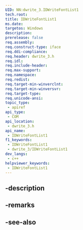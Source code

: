 ```yaml
---
UID: NN:dwrite_3.IDWriteFontList1
tech.root: 
title: IDWriteFontList1
ms.date: 
targetos: Windows
description: 
prerelease: false
req.assembly: 
req.construct-type: iface
req.ddi-compliance: 
req.header: dwrite_3.h
req.idl: 
req.include-header: 
req.max-support: 
req.namespace: 
req.redist: 
req.target-min-winverclnt: 
req.target-min-winversvr: 
req.target-type: 
req.unicode-ansi: 
topic_type:
 - apiref
api_type:
 - COM
api_location:
 - dwrite_3.h
api_name:
 - IDWriteFontList1
f1_keywords:
 - IDWriteFontList1
 - dwrite_3/IDWriteFontList1
dev_langs:
 - c++
helpviewer_keywords:
 - IDWriteFontList1
---
```


## -description

## -remarks

## -see-also

